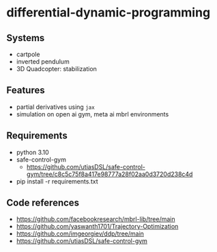 # differential-dynamic-programming

## Systems
- cartpole
- inverted pendulum
- 3D Quadcopter: stabilization

## Features
- partial derivatives using `jax`
- simulation on open ai gym, meta ai mbrl environments

## Requirements
- python 3.10
- safe-control-gym
    - https://github.com/utiasDSL/safe-control-gym/tree/c8c5c75f8a417e98777a28f02aa0d3720d238c4d
- pip install -r requirements.txt

## Code references
- https://github.com/facebookresearch/mbrl-lib/tree/main
- https://github.com/yaswanth1701/Trajectory-Optimization
- https://github.com/imgeorgiev/ddp/tree/main
- https://github.com/utiasDSL/safe-control-gym